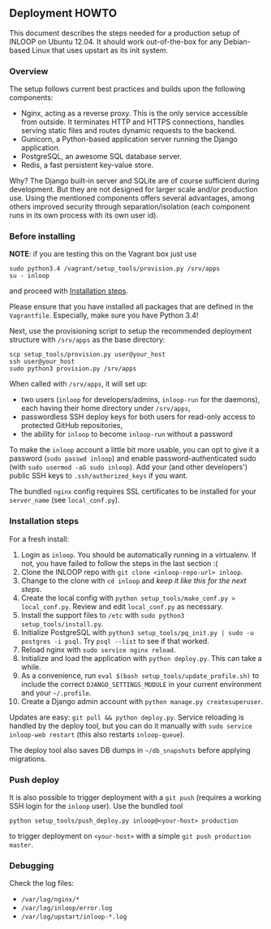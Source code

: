 ## Deployment HOWTO

This document describes the steps needed for a production setup of INLOOP on
Ubuntu 12.04. It should work out-of-the-box for any Debian-based Linux that
uses upstart as its init system.


### Overview

The setup follows current best practices and builds upon the following
components:

* Nginx, acting as a reverse proxy. This is the only service accessible
  from outside. It terminates HTTP and HTTPS connections, handles serving
  static files and routes dynamic requests to the backend.
* Gunicorn, a Python-based application server running the Django application.
* PostgreSQL, an awesome SQL database server.
* Redis, a fast persistent key-value store.

Why? The Django built-in server and SQLite are of course sufficient during
development. But they are not designed for larger scale and/or production
use. Using the mentioned components offers several advantages, among others
improved security through separation/isolation (each component runs in its
own process with its own user id).


### Before installing

**NOTE**: if you are testing this on the Vagrant box just use

    sudo python3.4 /vagrant/setup_tools/provision.py /srv/apps
    su - inloop

and proceed with [Installation steps](#installation-steps).

Please ensure that you have installed all packages that are defined in the
`Vagrantfile`. Especially, make sure you have Python 3.4!

Next, use the provisioning script to setup the recommended deployment
structure with `/srv/apps` as the base directory:

    scp setup_tools/provision.py user@your_host
    ssh user@your_host
    sudo python3 provision.py /srv/apps

When called with `/srv/apps`, it will set up:

- two users (`inloop` for developers/admins, `inloop-run` for the daemons), each
  having their home directory under `/srv/apps`,
- passwordless SSH deploy keys for both users for read-only access to protected
  GitHub repositories,
- the ability for `inloop` to become `inloop-run` without a password

To make the `inloop` account a little bit more usable, you can opt to give it a
password (`sudo passwd inloop`) and enable password-authenticated sudo (with
`sudo usermod -aG sudo inloop`). Add your (and other developers') public SSH keys
to `.ssh/authorized_keys` if you want.

The bundled `nginx` config requires SSL certificates to be installed for your
`server_name` (see `local_conf.py`).


### Installation steps

For a fresh install:

1. Login as `inloop`. You should be automatically running in a virtualenv. If not,
   you have failed to follow the steps in the last section :(
2. Clone the INLOOP repo with `git clone <inloop-repo-url> inloop`.
3. Change to the clone with `cd inloop` and *keep it like this for the next steps*.
4. Create the local config with `python setup_tools/make_conf.py > local_conf.py`.
   Review and edit `local_conf.py` as necessary.
5. Install the support files to `/etc` with `sudo python3 setup_tools/install.py`.
6. Initialize PostgreSQL with `python3 setup_tools/pq_init.py | sudo -u postgres -i psql`.
   Try `psql --list` to see if that worked.
7. Reload nginx with `sudo service nginx reload`.
8. Initialize and load the application with `python deploy.py`. This can take a while.
9. As a convenience, run `eval $(bash setup_tools/update_profile.sh)` to include the
   correct `DJANGO_SETTINGS_MODULE` in your current environment and your `~/.profile`.
10. Create a Django admin account with `python manage.py createsuperuser`.

Updates are easy: `git pull && python deploy.py`. Service reloading is handled by
the deploy tool, but you can do it manually with `sudo service inloop-web restart`
(this also restarts `inloop-queue`).

The deploy tool also saves DB dumps in `~/db_snapshots` before applying migrations.


### Push deploy

It is also possible to trigger deployment with a `git push` (requires a working SSH
login for the `inloop` user). Use the bundled tool

    python setup_tools/push_deploy.py inloop@<your-host> production

to trigger deployment on `<your-host>` with a simple `git push production master`.


### Debugging

Check the log files:

- `/var/log/nginx/*`
- `/var/log/inloop/error.log`
- `/var/log/upstart/inloop-*.log`
